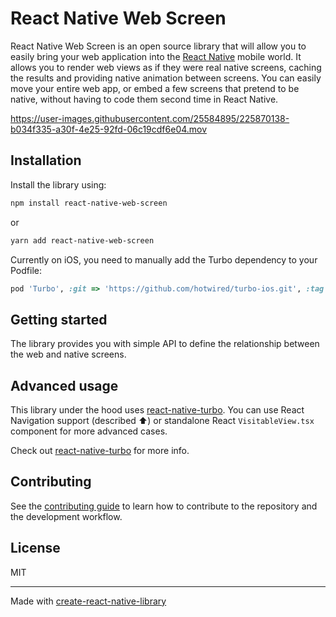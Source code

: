 # React Native Web Screen

React Native Web Screen is an open source library that will allow you to easily bring your web application into the [React Native](https://reactnative.dev/) mobile world. It allows you to render web views as if they were real native screens, caching the results and providing native animation between screens. You can easily move your entire web app, or embed a few screens that pretend to be native, without having to code them second time in React Native.

https://user-images.githubusercontent.com/25584895/225870138-b034f335-a30f-4e25-92fd-06c19cdf6e04.mov


## Installation

Install the library using:

```sh
npm install react-native-web-screen
```
or
```sh
yarn add react-native-web-screen
```

Currently on iOS, you need to manually add the Turbo dependency to your Podfile:

```ruby
pod 'Turbo', :git => 'https://github.com/hotwired/turbo-ios.git', :tag => '7.0.0-rc.6'
```

## Getting started

The library provides you with simple API to define the relationship between the web and native screens.

## Advanced usage

This library under the hood uses [react-native-turbo](packages/turbo). You can use React Navigation support (described ⬆️) or standalone React `VisitableView.tsx` component for more advanced cases.

Check out [react-native-turbo](packages/turbo) for more info.

## Contributing

See the [contributing guide](CONTRIBUTING.md) to learn how to contribute to the repository and the development workflow.

## License

MIT

---

Made with [create-react-native-library](https://github.com/callstack/react-native-builder-bob)
